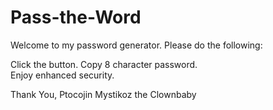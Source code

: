 # Pass-the-Word

Welcome to my password generator.  Please do the following:

Click the button.
Copy 8 character password.  
Enjoy enhanced security.  

Thank You,
Ptocojin Mystikoz the Clownbaby